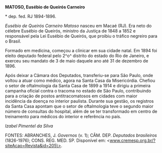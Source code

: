**MATOSO, Eusébio de Queirós Carneiro**

\* dep. fed. RJ 1894-1896.

*Eusébio de Queirós Carneiro Matoso* nasceu em Macaé (RJ). Era neto do
célebre Eusébio de Queirós, ministro da Justiça de 1848 a 1852 e
responsável pela Lei Eusébio de Queirós, que proibiu o tráfico negreiro
para o Brasil.

Formado em medicina, começou a clinicar em sua cidade natal. Em 1894 foi
eleito deputado federal pelo 2^o^ distrito do estado do Rio de Janeiro,
e exerceu seu mandato de 3 de maio daquele ano até 31 de dezembro de
1896.

Após deixar a Câmara dos Deputados, transferiu-se para São Paulo, onde
voltou a atuar como médico, agora na Santa Casa da Misericórdia. Chefiou
o setor de oftalmologia da Santa Casa de 1899 a 1914 e dirigiu a
primeira campanha oficial contra o tracoma no estado de São Paulo,
contribuindo para a criação de postos antitracomatosos em cidades com
maior incidência da doença no interior paulista. Durante sua gestão, os
registros da Santa Casa apontam que o setor de oftalmologia teve o
segundo maior número de consultas do hospital, além de se ter
transformado em centro de treinamento para médicos do interior e
referência no país.

*Izabel Pimentel da Silva*

FONTES: ABRANCHES, J. *Governos* (v. 1); CÂM. DEP. *Deputados
brasileiros* (1826-1976); CONS. REG. MED. SP. Disponível em:
\<www.cremesp.org.br/?siteAcao=Revista&id=205\>.
